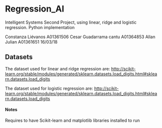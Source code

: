 # Regression_AI

Intelligent Systems Second Project, using linear, ridge and logistic regression. Python implementation

Constanza Liévanos A01361506 Cesar Guadarrama cantu A01364853 Allan Julian A01361651 16/03/18

## Datasets
The dataset used for linear and ridge regression are:
http://scikit-learn.org/stable/modules/generated/sklearn.datasets.load_digits.html#sklearn.datasets.load_digits

The dataset used for logistic regression are:
http://scikit-learn.org/stable/modules/generated/sklearn.datasets.load_digits.html#sklearn.datasets.load_digits



#### Notes
Requires to have Scikit-learn and matplotlib libraries installed to run
